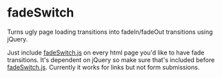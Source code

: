 fadeSwitch
==========

Turns ugly page loading transitions into fadeIn/fadeOut transitions using jQuery.

Just include <a href="fadeSwitch/fadeSwitch.js">fadeSwitch.js</a> on every html page you'd like to have fade transitions. It's dependent on jQuery so make sure that's included before <a href="fadeSwitch/fadeSwitch.js">fadeSwitch.js</a>. Currently it works for links but not form submissions.